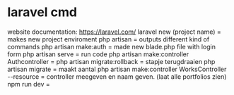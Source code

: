 # laravel cmd
website documentation: https://laravel.com/
laravel new (project name) = makes new project enviroment 
php artisan = outputs different kind of commands 
php artisan make:auth = made new blade.php file with login form
php artisan serve = run code 
php artisan make:controller Authcontroller = 
php artisan migrate:rollback = stapje terugdraaien
php artisan migrate = maakt aantal
php artisan make:controller WorksController --resource = controller meegeven en naam geven. (laat alle portfolios zien)
npm run dev =
